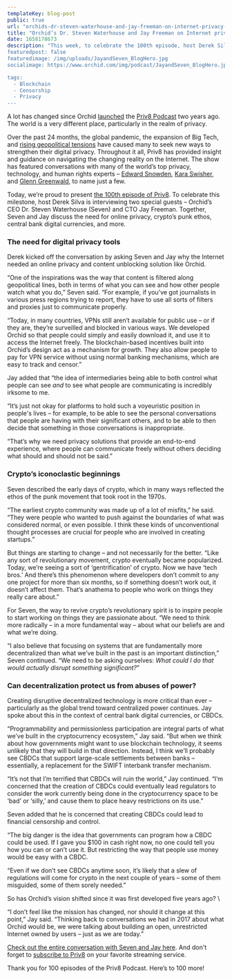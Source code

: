 ```yaml
---
templateKey: blog-post
public: true
url: "orchids-dr-steven-waterhouse-and-jay-freeman-on-internet-privacy-and-more"
title: "Orchid’s Dr. Steven Waterhouse and Jay Freeman on Internet privacy and more"
date: 1658178673
description: "This week, to celebrate the 100th episode, host Derek Silva is interviewing two special guests – Orchid’s CEO Dr. Steven Waterhouse (Seven) and CTO Jay Freeman. Together, Seven and Jay discuss the need for online privacy, crypto’s punk ethos, central bank digital currencies, and more.”
featuredpost: false
featuredimage: /img/uploads/JayandSeven_BlogHero.jpg
socialimage: https://www.orchid.com/img/podcast/JayandSeven_BlogHero.jpg

tags:
  - Blockchain
  - Censorship
  - Privacy
---
```


A lot has changed since Orchid [launched](https://blog.orchid.com/follow-the-white-rabbit-orchids-privacy-podcast/) the [Priv8 Podcast](https://www.orchid.com/podcast/) two years ago. The world is a very different place, particularly in the realm of privacy. 

Over the past 24 months, the global pandemic, the expansion of Big Tech, and [rising geopolitical tensions](https://www.securitymagazine.com/articles/97132-data-privacy-remains-at-the-heart-of-russia-ukraine-conflict) have caused many to seek new ways to strengthen their digital privacy. Throughout it all, Priv8 has provided insight and guidance on navigating the changing reality on the Internet. The show has featured conversations with many of the world’s top privacy, technology, and human rights experts – [Edward Snowden](https://blog.orchid.com/edward-snowden-joins-priv8-to-discuss-causes-and-solutions-for-a-broken-internet/), [Kara Swisher](https://blog.orchid.com/nyts-kara-swisher-speaks-with-audrey-tang-on-whether-safety-and-privacy-can-coexist/), and [Glenn Greenwald](https://blog.orchid.com/highlights-from-priv8-orchids-virtual-privacy-summit-nov/), to name just a few. 

Today, we’re proud to present [the 100th episode of Priv8](https://www.orchid.com/podcast/episode-100-orchid-founders/). To celebrate this milestone, host Derek Silva is interviewing two special guests – Orchid’s CEO Dr. Steven Waterhouse (Seven) and CTO Jay Freeman. Together, Seven and Jay discuss the need for online privacy, crypto’s punk ethos, central bank digital currencies, and more.

### The need for digital privacy tools

Derek kicked off the conversation by asking Seven and Jay why the Internet needed an online privacy and content unblocking solution like Orchid. 

“One of the inspirations was the way that content is filtered along geopolitical lines, both in terms of what you can see and how other people watch what you do,” Seven said. “For example, if you’ve got journalists in various press regions trying to report, they have to use all sorts of filters and proxies just to communicate properly.

“Today, in many countries, VPNs still aren’t available for public use – or if they are, they’re surveilled and blocked in various ways. We developed Orchid so that people could simply and easily download it, and use it to access the Internet freely. The blockchain-based incentives built into Orchid’s design act as a mechanism for growth. They also allow people to pay for VPN service without using normal banking mechanisms, which are easy to track and censor.” 

Jay added that “the idea of intermediaries being able to both control what people can see _and_ to see what people are communicating is incredibly irksome to me. 

“It’s just not okay for platforms to hold such a voyeuristic position in people's lives – for example, to be able to see the personal conversations that people are having with their significant others, and to be able to then decide that something in those conversations is inappropriate.

“That’s why we need privacy solutions that provide an end-to-end experience, where people can communicate freely without others deciding what should and should not be said.”

### Crypto’s iconoclastic beginnings

Seven described the early days of crypto, which in many ways reflected the ethos of the punk movement that took root in the 1970s. 

“The earliest crypto community was made up of a lot of misfits,” he said. “They were people who wanted to push against the boundaries of what was considered normal, or even possible. I think these kinds of unconventional thought processes are crucial for people who are involved in creating startups.”

But things are starting to change – and not necessarily for the better.  “Like any sort of revolutionary movement, crypto eventually became popularized. Today, we’re seeing a sort of ‘gentrification’ of crypto. Now we have ‘tech bros.’ And there’s this phenomenon where developers don’t commit to any one project for more than six months, so if something doesn’t work out, it doesn’t affect them. That’s anathema to people who work on things they really care about.” 

For Seven, the way to revive crypto’s revolutionary spirit is to inspire people to start working on things they are passionate about. “We need to think more radically – in a more fundamental way – about what our beliefs are and what we’re doing. 

“I also believe that focusing on systems that are fundamentally more decentralized than what we’ve built in the past is an important distinction,” Seven continued. “We need to be asking ourselves: _What could I do that would actually disrupt something significant?_”

### Can decentralization protect us from abuses of power?

Creating disruptive decentralized technology is more critical than ever – particularly as the global trend toward centralized power continues. Jay spoke about this in the context of central bank digital currencies, or CBDCs. 

“Programmability and permissionless participation are integral parts of what we’ve built in the cryptocurrency ecosystem,” Jay said. “But when we think about how governments might want to use blockchain technology, it seems unlikely that they will build in that direction. Instead, I think we’ll probably see CBDCs that support large-scale settlements between banks – essentially, a replacement for the SWIFT interbank transfer mechanism. 

“It’s not that I’m terrified that CBDCs will ruin the world,” Jay continued. “I’m concerned that the creation of CBDCs could eventually lead regulators to consider the work currently being done in the cryptocurrency space to be ‘bad’ or ‘silly,’ and cause them to place heavy restrictions on its use.”  

Seven added that he is concerned that creating CBDCs could lead to financial censorship and control. 

“The big danger is the idea that governments can program how a CBDC could be used. If I gave you $100 in cash right now, no one could tell you how you can or can’t use it. But restricting the way that people use money would be easy with a CBDC.

“Even if we don’t see CBDCs anytime soon, it’s likely that a slew of regulations will come for crypto in the next couple of years – some of them misguided, some of them sorely needed.” 

So has Orchid’s vision shifted since it was first developed five years ago? \

“I don’t feel like the mission has changed, nor should it change at this point,” Jay said. “Thinking back to conversations we had in 2017 about what Orchid would be, we were talking about building an open, unrestricted Internet owned by users – just as we are today.”

[Check out the entire conversation with Seven and Jay here](https://www.orchid.com/podcast/episode-100-orchid-founders/).  And don't forget to [subscribe to Priv8](https://www.orchid.com/podcast/) on your favorite streaming service.

Thank you for 100 episodes of the Priv8 Podcast. Here’s to 100 more!


